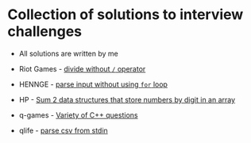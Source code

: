 # Collection of solutions to interview challenges

* All solutions are written by me

* Riot Games - [divide without `/` operator](/riot-games)
* HENNGE - [parse input without using `for` loop](/HENNGE)
* HP - [Sum 2 data structures that store numbers by digit in an array](/HP)
* q-games - [Variety of C++ questions](/q-games)
* qlife - [parse csv from stdin](/qlife)
